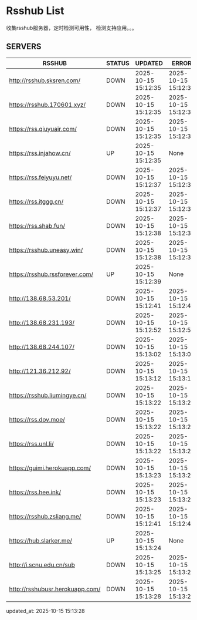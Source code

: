 # Rsshub List

收集rsshub服务器，定时检测可用性， 检测支持应用。。。


## SERVERS

|  RSSHUB   | STATUS  | UPDATED  | ERROR  | TWITTER |  
|  ----  | ----  | ----  | ----  | ---- |  
| http://rsshub.sksren.com/ | DOWN | 2025-10-15 15:12:35 | 2025-10-15 15:12:35 |  
| https://rsshub.170601.xyz/ | DOWN | 2025-10-15 15:12:35 | 2025-10-15 15:12:35 |  
| https://rss.qiuyuair.com/ | DOWN | 2025-10-15 15:12:35 | 2025-10-15 15:12:35 |  
| https://rss.injahow.cn/ | UP | 2025-10-15 15:12:35 | None ||  
| https://rss.feiyuyu.net/ | DOWN | 2025-10-15 15:12:37 | 2025-10-15 15:12:37 |  
| https://rss.itggg.cn/ | DOWN | 2025-10-15 15:12:37 | 2025-10-15 15:12:37 |  
| https://rss.shab.fun/ | DOWN | 2025-10-15 15:12:38 | 2025-10-15 15:12:38 |  
| https://rsshub.uneasy.win/ | DOWN | 2025-10-15 15:12:38 | 2025-10-15 15:12:38 |  
| https://rsshub.rssforever.com/ | UP | 2025-10-15 15:12:39 | None ||  
| http://138.68.53.201/ | DOWN | 2025-10-15 15:12:41 | 2025-10-15 15:12:41 |  
| http://138.68.231.193/ | DOWN | 2025-10-15 15:12:52 | 2025-10-15 15:12:52 |  
| http://138.68.244.107/ | DOWN | 2025-10-15 15:13:02 | 2025-10-15 15:13:02 |  
| http://121.36.212.92/ | DOWN | 2025-10-15 15:13:12 | 2025-10-15 15:13:12 |  
| https://rsshub.liumingye.cn/ | DOWN | 2025-10-15 15:13:22 | 2025-10-15 15:13:22 |  
| https://rss.dov.moe/ | DOWN | 2025-10-15 15:13:22 | 2025-10-15 15:13:22 |  
| https://rss.unl.li/ | DOWN | 2025-10-15 15:13:22 | 2025-10-15 15:13:22 |  
| https://guimi.herokuapp.com/ | DOWN | 2025-10-15 15:13:23 | 2025-10-15 15:13:23 |  
| https://rss.hee.ink/ | DOWN | 2025-10-15 15:13:23 | 2025-10-15 15:13:23 |  
| https://rsshub.zsliang.me/ | DOWN | 2025-10-15 15:12:41 | 2025-10-15 15:12:41 |  
| https://hub.slarker.me/ | UP | 2025-10-15 15:13:24 | None ||  
| http://i.scnu.edu.cn/sub | DOWN | 2025-10-15 15:13:25 | 2025-10-15 15:13:25 |  
| http://rsshubusr.herokuapp.com/ | DOWN | 2025-10-15 15:13:28 | 2025-10-15 15:13:28 |  
  

updated_at: 2025-10-15 15:13:28  
